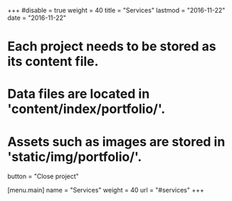 +++
#disable = true
weight = 40
title = "Services"
lastmod = "2016-11-22"
date = "2016-11-22"

# Each project needs to be stored as its content file.
# Data files are located in 'content/index/portfolio/'.
# Assets such as images are stored in 'static/img/portfolio/'.

button = "Close project"

[menu.main]
  name = "Services"
  weight = 40
  url = "#services"
+++
